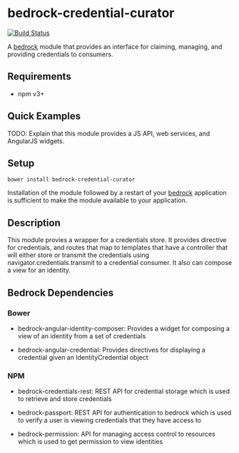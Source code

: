 # bedrock-credential-curator

[![Build Status](http://ci.digitalbazaar.com/buildStatus/icon?job=bedrock-credential-curator)](http://ci.digitalbazaar.com/job/bedrock-credential-curator)

A [bedrock][] module that provides an interface for claiming, managing, and
providing credentials to consumers.

## Requirements

- npm v3+

## Quick Examples

TODO: Explain that this module provides a JS API, web services, and AngularJS
widgets.

## Setup

```
bower install bedrock-credential-curator
```

Installation of the module followed by a restart of your [bedrock][]
application is sufficient to make the module available to your application.

<!-- ## How It Works

TODO: -->

## Description

This module provies a wrapper for a credentials store. It provides directive
for credentials, and routes that map to templates that have a controller that
will either store or transmit the credentials using
navigator.credentials.transmit to a credential consumer. It also can compose a
view for an identity.

## Bedrock Dependencies

### Bower

* bedrock-angular-identity-composer: Provides a widget for composing a view of
an identity from a set of credentials

* bedrock-angular-credential: Provides directives for displaying a credential
given an IdentityCredential object

### NPM

* bedrock-credentials-rest: REST API for credential storage which is used to
retrieve and store credentials

* bedrock-passport: REST API for authentication to bedrock which is used to
verify a user is viewing credentials that they have access to

* bedrock-permission: API for managing access control to
	resources which is used to get permission to view identities

[bedrock]: https://github.com/digitalbazaar/bedrock
[bedrock-angular]: https://github.com/digitalbazaar/bedrock-angular
[bower]: http://bower.io/
[AngularJS]: https://github.com/angular/angular.js
